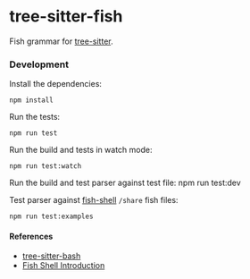 tree-sitter-fish
================

Fish grammar for [tree-sitter](https://github.com/tree-sitter/tree-sitter).

### Development

Install the dependencies:

    npm install

Run the tests:

    npm run test

Run the build and tests in watch mode:

    npm run test:watch
    
Run the build and test parser against test file:
    npm run test:dev

Test parser against [fish-shell](https://github.com/fish-shell/fish-shell/tree/master/share) `/share` fish files:

    npm run test:examples

#### References
* [tree-sitter-bash](https://github.com/tree-sitter/tree-sitter-bash)
* [Fish Shell Introduction](https://fishshell.com/docs/current/index.html)
